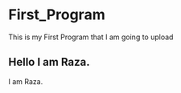 # First_Program
This is my First Program that I am going to upload
<h2>Hello I am Raza.</h2>
<p>I am Raza.</p>